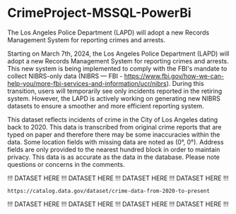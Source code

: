 # CrimeProject-MSSQL-PowerBi
The Los Angeles Police Department (LAPD) will adopt a new Records Management System for reporting crimes and arrests. 

Starting on March 7th, 2024, the Los Angeles Police Department (LAPD) will adopt a new Records Management System for reporting crimes and arrests. This new system is being implemented to comply with the FBI's mandate to collect NIBRS-only data (NIBRS — FBI - https://www.fbi.gov/how-we-can-help-you/more-fbi-services-and-information/ucr/nibrs). During this transition, users will temporarily see only incidents reported in the retiring system. However, the LAPD is actively working on generating new NIBRS datasets to ensure a smoother and more efficient reporting system.

This dataset reflects incidents of crime in the City of Los Angeles dating back to 2020. This data is transcribed from original crime reports that are typed on paper and therefore there may be some inaccuracies within the data. Some location fields with missing data are noted as (0°, 0°). Address fields are only provided to the nearest hundred block in order to maintain privacy. This data is as accurate as the data in the database. Please note questions or concerns in the comments.

!!! DATASET HERE !!! DATASET HERE !!! DATASET HERE !!! DATASET HERE !!!  
 
    https://catalog.data.gov/dataset/crime-data-from-2020-to-present

!!! DATASET HERE !!! DATASET HERE !!! DATASET HERE !!! DATASET HERE !!!
